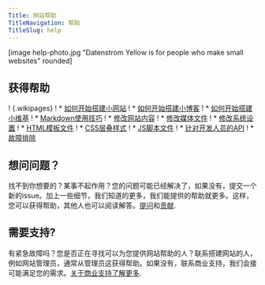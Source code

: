 ```yaml
---
Title: 网站帮助
TitleNavigation: 帮助
TitleSlug: help
---
```

[image help-photo.jpg "Datenstrom Yellow is for people who make small websites" rounded]

## 获得帮助

! {.wikipages}
! * [如何开始搭建小网站](how-to-make-a-small-website)
! * [如何开始搭建小博客](how-to-make-a-small-blog)
! * [如何开始搭建小维基](how-to-make-a-small-wiki)
! * [Markdown使用技巧](markdown-cheat-sheet)
! * [修改网站内容](adjusting-content)
! * [修改媒体文件](adjusting-media)
! * [修改系统设置](adjusting-system)
! * [HTML模板文件](html-files)
! * [CSS层叠样式](css-files)
! * [JS脚本文件](javascript-files)
! * [针对开发人员的API](api-for-developers)
! * [故障排除](troubleshooting)

## 想问问题？

找不到你想要的？某事不起作用？您的问题可能已经解决了，如果没有，提交一个新的issue。加上一些细节，我们知道的更多，我们能提供的帮助就更多。这样，您可以获得帮助，其他人也可以阅读解答。[提问](https://github.com/datenstrom/yellow/issues)和[贡献](contributing-guidelines). 

## 需要支持?

有紧急故障吗？您是否正在寻找可以为您提供网站帮助的人？联系搭建网站的人，例如网站管理员，通常从管理员这获得帮助。如果没有，联系商业支持，我们会接可能满足您的需求。[关于商业支持了解更多](https://mayberg.se/support/).
